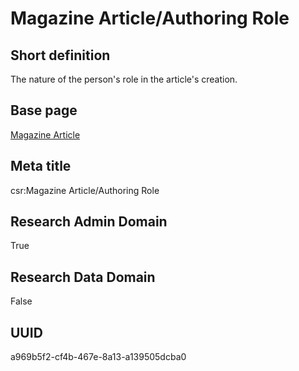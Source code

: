# Magazine Article/Authoring Role
## Short definition
The nature of the person's role in the article's creation.
## Base page
[Magazine Article](https://github.com/EuroCRIS/CASRAI-Dictionairies/blob/main/Objects/Magazine%20Article.md)
## Meta title
csr:Magazine Article/Authoring Role
## Research Admin Domain
True
## Research Data Domain
False
## UUID
a969b5f2-cf4b-467e-8a13-a139505dcba0
